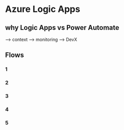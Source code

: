 # Azure Logic Apps

## why Logic Apps vs Power Automate

--> context
--> monitoring
--> DevX

## Flows

### 1

### 2

### 3

### 4

### 5
